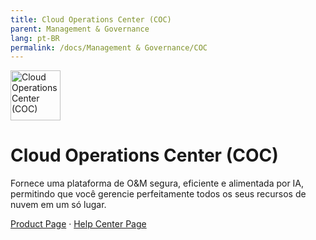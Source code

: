 ```yaml
---
title: Cloud Operations Center (COC)
parent: Management & Governance
lang: pt-BR
permalink: /docs/Management & Governance/COC
---
```


<img src="https://res-static.hc-cdn.cn/cloudbu-site/public/new-product-icon/ManagementGovernance/COC.png" width="80" height="80" alt="Cloud Operations Center (COC)">

# Cloud Operations Center (COC)

Fornece uma plataforma de O&M segura, eficiente e alimentada por IA, permitindo que você gerencie perfeitamente todos os seus recursos de nuvem em um só lugar.

[Product Page](https://www.huaweicloud.com/intl/pt-br/product/coc.html) &middot;
[Help Center Page](https://support.huaweicloud.com/intl/pt-br/coc/index.html)
